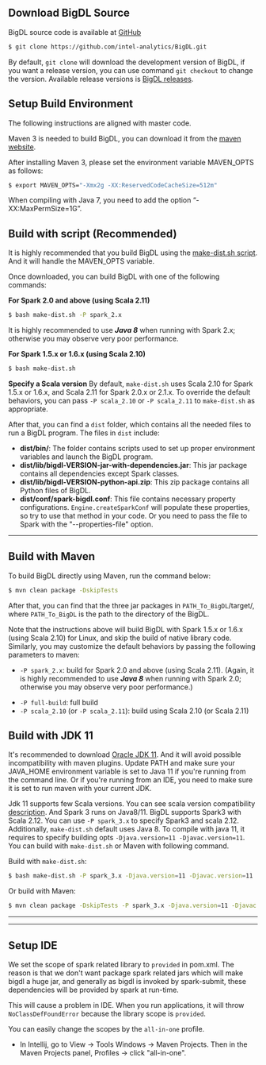 ## **Download BigDL Source**

BigDL source code is available at [GitHub](https://github.com/intel-analytics/BigDL)

```bash
$ git clone https://github.com/intel-analytics/BigDL.git
```

By default, `git clone` will download the development version of BigDL, if you want a release version, you can use command `git checkout` to change the version. Available release versions is [BigDL releases](https://github.com/intel-analytics/BigDL/releases).


## **Setup Build Environment**

The following instructions are aligned with master code.

Maven 3 is needed to build BigDL, you can download it from the [maven website](https://maven.apache.org/download.cgi).

After installing Maven 3, please set the environment variable MAVEN_OPTS as follows:
```bash
$ export MAVEN_OPTS="-Xmx2g -XX:ReservedCodeCacheSize=512m"
```
When compiling with Java 7, you need to add the option “-XX:MaxPermSize=1G”. 


## **Build with script (Recommended)**

It is highly recommended that you build BigDL using the [make-dist.sh script](https://github.com/intel-analytics/BigDL/blob/master/make-dist.sh). And it will handle the MAVEN_OPTS variable.

Once downloaded, you can build BigDL with one of the following commands:

**For Spark 2.0 and above (using Scala 2.11)**
```bash
$ bash make-dist.sh -P spark_2.x
```
It is highly recommended to use _**Java 8**_ when running with Spark 2.x; otherwise you may observe very poor performance.

**For Spark 1.5.x or 1.6.x (using Scala 2.10)**
```bash
$ bash make-dist.sh
```

**Specify a Scala version**
By default, `make-dist.sh` uses Scala 2.10 for Spark 1.5.x or 1.6.x, and Scala 2.11 for Spark 2.0.x or 2.1.x. To override the default behaviors, you can pass `-P scala_2.10` or `-P scala_2.11` to `make-dist.sh` as appropriate.

After that, you can find a `dist` folder, which contains all the needed files to run a BigDL program. The files in `dist` include:

* **dist/bin/**: The folder contains scripts used to set up proper environment variables and launch the BigDL program.
* **dist/lib/bigdl-VERSION-jar-with-dependencies.jar**: This jar package contains all dependencies except Spark classes.
* **dist/lib/bigdl-VERSION-python-api.zip**: This zip package contains all Python files of BigDL.
* **dist/conf/spark-bigdl.conf**: This file contains necessary property configurations. ```Engine.createSparkConf``` will populate these properties, so try to use that method in your code. Or you need to pass the file to Spark with the "--properties-file" option. 

---
## **Build with Maven**

To build BigDL directly using Maven, run the command below:

```bash
$ mvn clean package -DskipTests
```
After that, you can find that the three jar packages in `PATH_To_BigDL`/target/, where `PATH_To_BigDL` is the path to the directory of the BigDL. 

Note that the instructions above will build BigDL with Spark 1.5.x or 1.6.x (using Scala 2.10) for Linux, and skip the build of native library code. Similarly, you may customize the default behaviors by passing the following parameters to maven:

 - `-P spark_2.x`: build for Spark 2.0 and above (using Scala 2.11). (Again, it is highly recommended to use _**Java 8**_ when running with Spark 2.0; otherwise you may observe very poor performance.)
 * `-P full-build`: full build
 * `-P scala_2.10` (or `-P scala_2.11`): build using Scala 2.10 (or Scala 2.11) 

## **Build with JDK 11**

It's recommended to download [Oracle JDK 11](https://www.oracle.com/java/technologies/javase-jdk11-downloads.html). And it will avoid possible incompatibility with maven plugins. Update PATH and make sure your JAVA_HOME environment variable is set to Java 11 if you're running from the command line. Or if you're running from an IDE, you need to make sure it is set to run maven with your current JDK.

Jdk 11 supports few Scala versions. You can see scala version compatibility [description](https://docs.scala-lang.org/overviews/jdk-compatibility/overview.html). And Spark 3 runs on Java8/11. BigDL supports Spark3 with Scala 2.12. You can use `-P spark_3.x` to specify Spark3 and scala 2.12. Additionally, `make-dist.sh` default uses Java 8. To compile with java 11, it requires to specify building opts `-Djava.version=11 -Djavac.version=11`. You can build with `make-dist.sh` or Maven with following command.

Build with `make-dist.sh`:
 
```bash
$ bash make-dist.sh -P spark_3.x -Djava.version=11 -Djavac.version=11
```

Or build with Maven:
```bash
$ mvn clean package -DskipTests -P spark_3.x -Djava.version=11 -Djavac.version=11
```

---

---
## **Setup IDE**

We set the scope of spark related library to `provided` in pom.xml. The reason is that we don't want package spark related jars which will make bigdl a huge jar, and generally as bigdl is invoked by spark-submit, these dependencies will be provided by spark at run-time.

This will cause a problem in IDE. When you run applications, it will throw `NoClassDefFoundError` because the library scope is `provided`.

You can easily change the scopes by the `all-in-one` profile.

* In Intellij, go to View -> Tools Windows -> Maven Projects. Then in the Maven Projects panel, Profiles -> click "all-in-one". 
